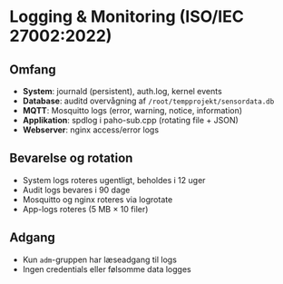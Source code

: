 # Logging & Monitoring (ISO/IEC 27002:2022)

## Omfang
- **System**: journald (persistent), auth.log, kernel events  
- **Database**: auditd overvågning af `/root/tempprojekt/sensordata.db`  
- **MQTT**: Mosquitto logs (error, warning, notice, information)  
- **Applikation**: spdlog i paho-sub.cpp (rotating file + JSON)  
- **Webserver**: nginx access/error logs  

## Bevarelse og rotation
- System logs roteres ugentligt, beholdes i 12 uger  
- Audit logs bevares i 90 dage  
- Mosquitto og nginx roteres via logrotate  
- App-logs roteres (5 MB × 10 filer)  

## Adgang
- Kun `adm`-gruppen har læseadgang til logs  
- Ingen credentials eller følsomme data logges  

